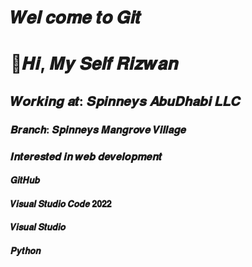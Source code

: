 # 𝑾𝒆𝒍 𝒄𝒐𝒎𝒆 𝒕𝒐 𝑮𝒊𝒕

<h1>👋𝑯𝒊, 𝑴𝒚 𝑺𝒆𝒍𝒇 𝑹𝒊𝒛𝒘𝒂𝒏</h1>

<h2>𝑾𝒐𝒓𝒌𝒊𝒏𝒈 𝒂𝒕: 𝑺𝒑𝒊𝒏𝒏𝒆𝒚𝒔 𝑨𝒃𝒖𝑫𝒉𝒂𝒃𝒊 𝑳𝑳𝑪</h2>

### 𝑩𝒓𝒂𝒏𝒄𝒉: 𝑺𝒑𝒊𝒏𝒏𝒆𝒚𝒔 𝑴𝒂𝒏𝒈𝒓𝒐𝒗𝒆 𝑽𝒊𝒍𝒍𝒂𝒈𝒆

<h3>𝑰𝒏𝒕𝒆𝒓𝒆𝒔𝒕𝒆𝒅 𝒊𝒏 𝒘𝒆𝒃 𝒅𝒆𝒗𝒆𝒍𝒐𝒑𝒎𝒆𝒏𝒕</h3>

#### 𝑮𝒊𝒕𝑯𝒖𝒃

#### 𝑽𝒊𝒔𝒖𝒂𝒍 𝑺𝒕𝒖𝒅𝒊𝒐 𝑪𝒐𝒅𝒆 𝟐𝟎𝟐𝟐

#### 𝑽𝒊𝒔𝒖𝒂𝒍 𝑺𝒕𝒖𝒅𝒊𝒐

#### 𝑷𝒚𝒕𝒉𝒐𝒏

